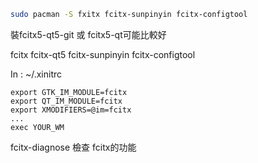 ```bash
sudo pacman -S fxitx fcitx-sunpinyin fcitx-configtool
```
裝fcitx5-qt5-git 或 fcitx5-qt可能比較好

fcitx fcitx-qt5 fcitx-sunpinyin fcitx-configtool

In : ~/.xinitrc
```
export GTK_IM_MODULE=fcitx
export QT_IM_MODULE=fcitx
export XMODIFIERS=@im=fcitx
...
exec YOUR_WM
```


fcitx-diagnose
檢查 fcitx的功能
